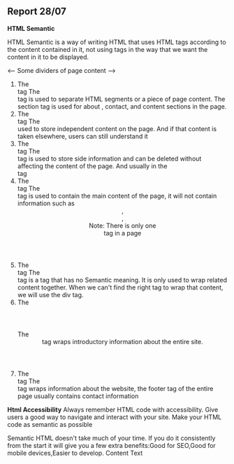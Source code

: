 ## Report 28/07

**HTML Semantic**

HTML Semantic is a way of writing HTML that uses HTML tags according to the content contained in it, not using tags in the way that we want the content in it to be displayed.

<-- Some dividers of page content -->
  1. The <section></section> tag
  The <section> tag is used to separate HTML segments or a piece of page content. The section tag is used for about , contact, and content sections in the page.
  2. The <article></article> tag
  The <article> used to store independent content on the page. And if that content is taken elsewhere, users can still understand it
  3. The <aside></aside> tag
  The <aside> tag is used to store side information and can be deleted without affecting the content of the page. And usually in the <article> tag
  4. The <main></main> tag
  The <main> tag is used to contain the main content of the page, it will not contain information such as <header>, <footer>, <aside>
  Note: There is only one <main> tag in a page
  5. The <div></div> tag
  The <div> tag is a tag that has no Semantic meaning. It is only used to wrap related content together. When we can't find the right tag to wrap that content, we will use the div tag.
  6. The <header></header>
  The <header> tag wraps introductory information about the entire site.
  7. The <footer></footer> tag
  The <footer> tag wraps information about the website, the footer tag of the entire page usually contains contact information

  **Html Accessibility**
  Always remember HTML code with accessibility.
  Give users a good way to navigate and interact with your site. Make your HTML code as semantic as possible

  Semantic HTML doesn't take much of your time. If you do it consistently from the start it will give you a few extra benefits:Good for SEO,Good for mobile devices,Easier to develop.
  Content Text 
